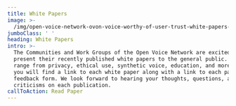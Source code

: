 ```yaml
---
title: White Papers
image: >-
  /img/open-voice-network-ovon-voice-worthy-of-user-trust-white-papers-header-minx-min.png
jumboClass: ' '
heading: White Papers
intro: >-
  The Communities and Work Groups of the Open Voice Network are excited to
  present their recently published white papers to the general public. Topics
  range from privacy, ethical use, synthetic voice, education, and more. Below
  you will find a link to each white paper along with a link to each paper’s
  feedback form. We look forward to hearing your thoughts, questions, and
  criticisms on each publication.
callToAction: Read Paper
---
```


